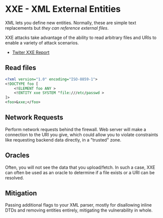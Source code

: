 # XXE - XML External Entities

XML lets you define new entities. Normally, these are simple text replacements but _they can reference external files_.

XXE attacks take advantage of the ability to read arbitrary files and URIs to enable a variety of attack scenarios.

* [Twiter XXE Report](https://hackerone.com/reports/248668)

## Read files

```xml
<?xml version="1.0" encoding="ISO-8859-1">
<!DOCTYPE foo [
    <!ELEMENT foo ANY >
    <!ENTITY xxe SYSTEM "file:///etc/passwd >
]>
<foo>&xxe;</foo>
```

## Network Requests

Perform network requests behind the firewall. Web server will make a connection to the URI you give, which could allow you to violate constraints like requesting backend data directly, in a "trusted" zone.

## Oracles

Often, you will not see the data that you upload/fetch. In such a case, XXE can often be used as an oracle to determine if a file exists or a URI can be resolved.

## Mitigation

Passing additional flags to your XML parser, mostly for disallowing inline DTDs and removing entities entirely, mitigating the vulnerability in whole.
